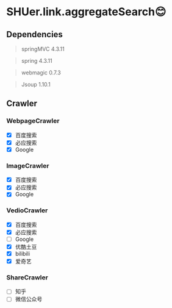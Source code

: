 # SHUer.link.aggregateSearch:blush:
## Dependencies
 > springMVC 4.3.11

 > spring 4.3.11

 > webmagic 0.7.3

 > Jsoup 1.10.1
## Crawler
### WebpageCrawler
- [x] 百度搜索
- [x] 必应搜索
- [x] Google
### ImageCrawler
- [x] 百度搜索
- [x] 必应搜索
- [x] Google
### VedioCrawler
- [x] 百度搜索
- [X] 必应搜索
- [ ] Google
- [X] 优酷土豆
- [X] bilibili
- [X] 爱奇艺
### ShareCrawler
- [ ] 知乎
- [ ] 微信公众号
